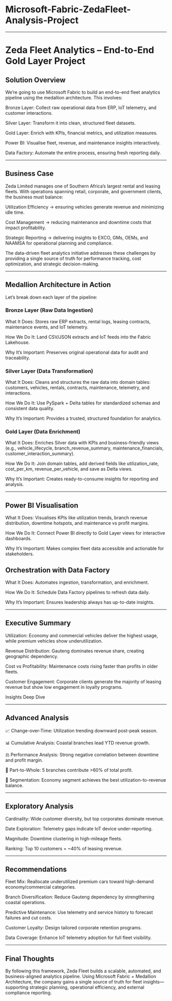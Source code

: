 # Microsoft-Fabric-ZedaFleet-Analysis-Project

---

# Zeda Fleet Analytics – End-to-End Gold Layer Project
## Solution Overview

We’re going to use Microsoft Fabric to build an end-to-end fleet analytics pipeline using the medallion architecture. This involves:

Bronze Layer: Collect raw operational data from ERP, IoT telemetry, and customer interactions.

Silver Layer: Transform it into clean, structured fleet datasets.

Gold Layer: Enrich with KPIs, financial metrics, and utilization measures.

Power BI: Visualise fleet, revenue, and maintenance insights interactively.

Data Factory: Automate the entire process, ensuring fresh reporting daily.

---

## Business Case

Zeda Limited manages one of Southern Africa’s largest rental and leasing fleets. With operations spanning retail, corporate, and government clients, the business must balance:

Utilization Efficiency → ensuring vehicles generate revenue and minimizing idle time.

Cost Management → reducing maintenance and downtime costs that impact profitability.

Strategic Reporting → delivering insights to EXCO, GMs, OEMs, and NAAMSA for operational planning and compliance.

The data-driven fleet analytics initiative addresses these challenges by providing a single source of truth for performance tracking, cost optimization, and strategic decision-making.

---

## Medallion Architecture in Action

Let’s break down each layer of the pipeline:

### Bronze Layer (Raw Data Ingestion)

What It Does: Stores raw ERP extracts, rental logs, leasing contracts, maintenance events, and IoT telemetry.

How We Do It: Land CSV/JSON extracts and IoT feeds into the Fabric Lakehouse.

Why It’s Important: Preserves original operational data for audit and traceability.

### Silver Layer (Data Transformation)

What It Does: Cleans and structures the raw data into domain tables: customers, vehicles, rentals, contracts, maintenance, telemetry, and interactions.

How We Do It: Use PySpark + Delta tables for standardized schemas and consistent data quality.

Why It’s Important: Provides a trusted, structured foundation for analytics.

### Gold Layer (Data Enrichment)

What It Does: Enriches Silver data with KPIs and business-friendly views (e.g., vehicle_lifecycle, branch_revenue_summary, maintenance_financials, customer_interaction_summary).

How We Do It: Join domain tables, add derived fields like utilization_rate, cost_per_km, revenue_per_vehicle, and save as Delta views.

Why It’s Important: Creates ready-to-consume insights for reporting and analysis.

---

## Power BI Visualisation

What It Does: Visualises KPIs like utilization trends, branch revenue distribution, downtime hotspots, and maintenance vs profit margins.

How We Do It: Connect Power BI directly to Gold Layer views for interactive dashboards.

Why It’s Important: Makes complex fleet data accessible and actionable for stakeholders.

## Orchestration with Data Factory

What It Does: Automates ingestion, transformation, and enrichment.

How We Do It: Schedule Data Factory pipelines to refresh data daily.

Why It’s Important: Ensures leadership always has up-to-date insights.

---

## Executive Summary

Utilization: Economy and commercial vehicles deliver the highest usage, while premium vehicles show underutilization.

Revenue Distribution: Gauteng dominates revenue share, creating geographic dependency.

Cost vs Profitability: Maintenance costs rising faster than profits in older fleets.

Customer Engagement: Corporate clients generate the majority of leasing revenue but show low engagement in loyalty programs.

Insights Deep Dive

---

## Advanced Analysis

📈 Change-over-Time: Utilization trending downward post-peak season.

📊 Cumulative Analysis: Coastal branches lead YTD revenue growth.

⚖️ Performance Analysis: Strong negative correlation between downtime and profit margin.

🧩 Part-to-Whole: 5 branches contribute >60% of total profit.

🎯 Segmentation: Economy segment achieves the best utilization-to-revenue balance.

---

## Exploratory Analysis

Cardinality: Wide customer diversity, but top corporates dominate revenue.

Date Exploration: Telemetry gaps indicate IoT device under-reporting.

Magnitude: Downtime clustering in high-mileage fleets.

Ranking: Top 10 customers = ~40% of leasing revenue.

---

## Recommendations

Fleet Mix: Reallocate underutilized premium cars toward high-demand economy/commercial categories.

Branch Diversification: Reduce Gauteng dependency by strengthening coastal operations.

Predictive Maintenance: Use telemetry and service history to forecast failures and cut costs.

Customer Loyalty: Design tailored corporate retention programs.

Data Coverage: Enhance IoT telemetry adoption for full fleet visibility.

---

## Final Thoughts

By following this framework, Zeda Fleet builds a scalable, automated, and business-aligned analytics pipeline. Using Microsoft Fabric + Medallion Architecture, the company gains a single source of truth for fleet insights—supporting strategic planning, operational efficiency, and external compliance reporting.
